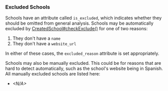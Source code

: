 ### Excluded Schools

Schools have an attribute called `is_excluded`, which indicates whether they should be omitted from general analysis.
Schools may be automatically excluded
by [CreatedSchool#checkExclude()](/src/main/java/constructs/school/CreatedSchool.java) for one of two reasons:

1. They don't have a `name`
2. They don't have a `website_url`

In either of these cases, the `excluded_reason` attribute is set appropriately.

Schools may also be manually excluded. This could be for reasons that are hard to detect automatically, such as the
school's website being in Spanish. All manually excluded schools are listed here:

- *<N/A>*
